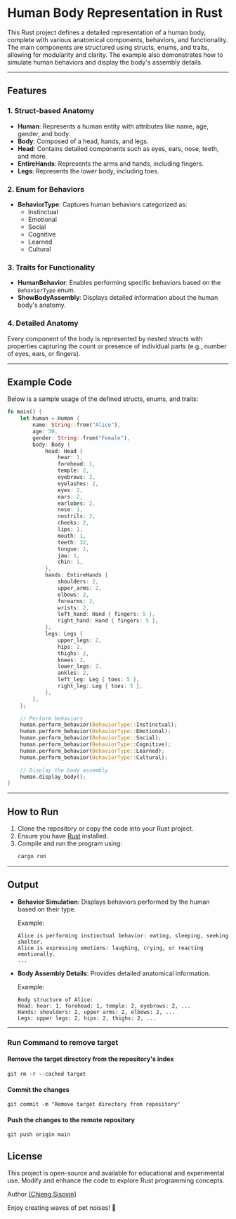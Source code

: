 # Human Body Representation in Rust

This Rust project defines a detailed representation of a human body, complete with various anatomical components, behaviors, and functionality. The main components are structured using structs, enums, and traits, allowing for modularity and clarity. The example also demonstrates how to simulate human behaviors and display the body's assembly details.

---

## Features

### 1. **Struct-based Anatomy**
- **Human**: Represents a human entity with attributes like name, age, gender, and body.
- **Body**: Composed of a head, hands, and legs.
- **Head**: Contains detailed components such as eyes, ears, nose, teeth, and more.
- **EntireHands**: Represents the arms and hands, including fingers.
- **Legs**: Represents the lower body, including toes.

### 2. **Enum for Behaviors**
- **BehaviorType**: Captures human behaviors categorized as:
  - Instinctual
  - Emotional
  - Social
  - Cognitive
  - Learned
  - Cultural

### 3. **Traits for Functionality**
- **HumanBehavior**: Enables performing specific behaviors based on the `BehaviorType` enum.
- **ShowBodyAssembly**: Displays detailed information about the human body's anatomy.

### 4. **Detailed Anatomy**
Every component of the body is represented by nested structs with properties capturing the count or presence of individual parts (e.g., number of eyes, ears, or fingers).

---

## Example Code
Below is a sample usage of the defined structs, enums, and traits:

```rust
fn main() {
    let human = Human {
        name: String::from("Alice"),
        age: 30,
        gender: String::from("Female"),
        body: Body {
            head: Head {
                hear: 1,
                forehead: 1,
                temple: 2,
                eyebrows: 2,
                eyelashes: 2,
                eyes: 2,
                ears: 2,
                earlobes: 2,
                nose: 1,
                nostrils: 2,
                cheeks: 2,
                lips: 1,
                mouth: 1,
                teeth: 32,
                tongue: 1,
                jaw: 1,
                chin: 1,
            },
            hands: EntireHands {
                shoulders: 2,
                upper_arms: 2,
                elbows: 2,
                forearms: 2,
                wrists: 2,
                left_hand: Hand { fingers: 5 },
                right_hand: Hand { fingers: 5 },
            },
            legs: Legs {
                upper_legs: 2,
                hips: 2,
                thighs: 2,
                knees: 2,
                lower_legs: 2,
                ankles: 2,
                left_leg: Leg { toes: 5 },
                right_leg: Leg { toes: 5 },
            },
        },
    };

    // Perform behaviors
    human.perform_behavior(BehaviorType::Instinctual);
    human.perform_behavior(BehaviorType::Emotional);
    human.perform_behavior(BehaviorType::Social);
    human.perform_behavior(BehaviorType::Cognitive);
    human.perform_behavior(BehaviorType::Learned);
    human.perform_behavior(BehaviorType::Cultural);

    // Display the body assembly
    human.display_body();
}
```

---

## How to Run
1. Clone the repository or copy the code into your Rust project.
2. Ensure you have [Rust](https://www.rust-lang.org/tools/install) installed.
3. Compile and run the program using:
   ```bash
   cargo run
   ```

---

## Output
- **Behavior Simulation**:
  Displays behaviors performed by the human based on their type.
  
  Example:
  ```text
  Alice is performing instinctual behavior: eating, sleeping, seeking shelter.
  Alice is expressing emotions: laughing, crying, or reacting emotionally.
  ...
  ```

- **Body Assembly Details**:
  Provides detailed anatomical information.
  
  Example:
  ```text
  Body structure of Alice:
  Head: hear: 1, forehead: 1, temple: 2, eyebrows: 2, ...
  Hands: shoulders: 2, upper arms: 2, elbows: 2, ...
  Legs: upper legs: 2, hips: 2, thighs: 2, ...
  ```

---
### Run Command to remove target

#### Remove the target directory from the repository's index
```
git rm -r --cached target
```
#### Commit the changes
```
git commit -m "Remove target directory from repository"
```
#### Push the changes to the remote repository
```
git push origin main
```


## License
This project is open-source and available for educational and experimental use. Modify and enhance the code to explore Rust programming concepts.

Author
[\[Chieng Sisovin\]](https://github.com/sisovin)

Enjoy creating waves of pet noises! 🐾
